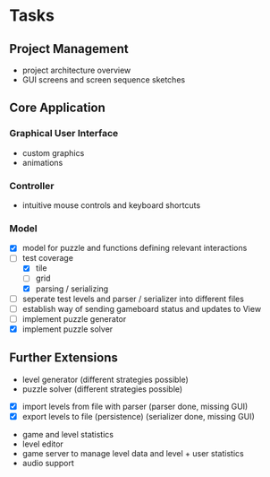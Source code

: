 
# Tasks

## Project Management

* project architecture overview
* GUI screens and screen sequence sketches

## Core Application

### Graphical User Interface

* custom graphics
* animations

### Controller

* intuitive mouse controls and keyboard shortcuts

### Model

- [X] model for puzzle and functions defining relevant interactions
- [ ] test coverage
    - [X] tile
    - [ ] grid
    - [X] parsing / serializing
- [ ] seperate test levels and parser / serializer into different files
- [ ] establish way of sending gameboard status and updates to View
- [ ] implement puzzle generator
- [X] implement puzzle solver

## Further Extensions

* level generator (different strategies possible)
* puzzle solver (different strategies possible)
- [x] import levels from file with parser (parser done, missing GUI)
- [x] export levels to file (persistence) (serializer done, missing GUI)
* game and level statistics
* level editor
* game server to manage level data and level + user statistics
* audio support
